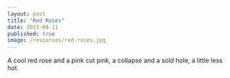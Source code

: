 ```yaml
---
layout: post
title: "Red Roses"
date: 2013-09-11
published: true
image: /resources/red-roses.jpg
---
```


A cool red rose and a pink cut pink, a collapse and a sold hole, a little less hot. 